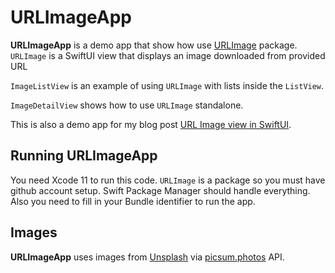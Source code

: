 # URLImageApp

**URLImageApp** is a demo app that show how use [URLImage](https://github.com/dmytro-anokhin/url-image) package. `URLImage` is a SwiftUI view that displays an image downloaded from provided URL

`ImageListView` is an example of using `URLImage` with lists inside the `ListView`.

`ImageDetailView` shows how to use `URLImage` standalone.

This is also a demo app for my blog post [URL Image view in SwiftUI](https://medium.com/@dmytro.anokhin/url-image-view-in-swiftui-f08f85d942d8).

## Running URLImageApp

You need Xcode 11 to run this code. `URLImage` is a package so you must have github account setup. Swift Package Manager should handle everything. Also you need to fill in your Bundle identifier to run the app.

## Images

**URLImageApp** uses images from [Unsplash](https://unsplash.com) via [picsum.photos](https://picsum.photos) API.
